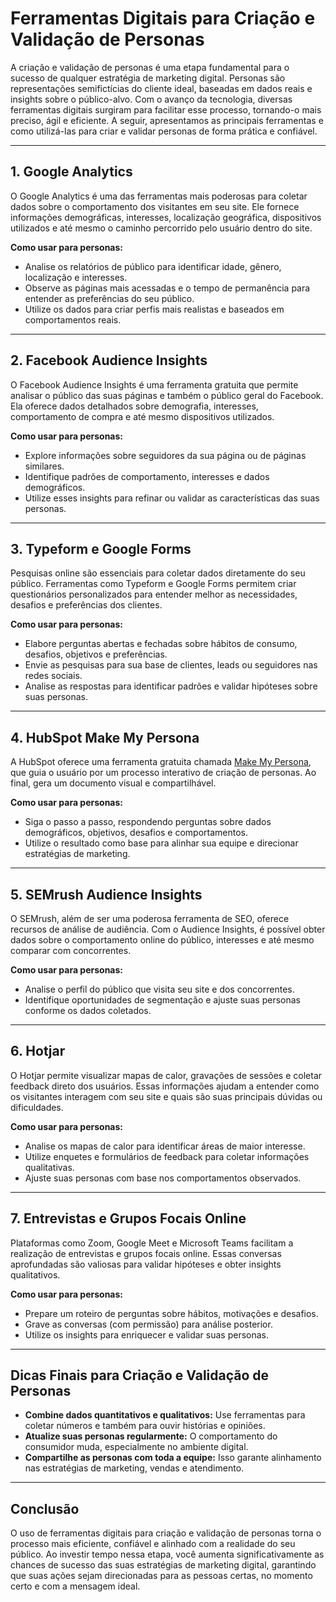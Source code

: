 # Ferramentas Digitais para Criação e Validação de Personas

A criação e validação de personas é uma etapa fundamental para o sucesso de qualquer estratégia de marketing digital. Personas são representações semifictícias do cliente ideal, baseadas em dados reais e insights sobre o público-alvo. Com o avanço da tecnologia, diversas ferramentas digitais surgiram para facilitar esse processo, tornando-o mais preciso, ágil e eficiente. A seguir, apresentamos as principais ferramentas e como utilizá-las para criar e validar personas de forma prática e confiável.

---

## 1. **Google Analytics**

O Google Analytics é uma das ferramentas mais poderosas para coletar dados sobre o comportamento dos visitantes em seu site. Ele fornece informações demográficas, interesses, localização geográfica, dispositivos utilizados e até mesmo o caminho percorrido pelo usuário dentro do site.

**Como usar para personas:**
- Analise os relatórios de público para identificar idade, gênero, localização e interesses.
- Observe as páginas mais acessadas e o tempo de permanência para entender as preferências do seu público.
- Utilize os dados para criar perfis mais realistas e baseados em comportamentos reais.

---

## 2. **Facebook Audience Insights**

O Facebook Audience Insights é uma ferramenta gratuita que permite analisar o público das suas páginas e também o público geral do Facebook. Ela oferece dados detalhados sobre demografia, interesses, comportamento de compra e até mesmo dispositivos utilizados.

**Como usar para personas:**
- Explore informações sobre seguidores da sua página ou de páginas similares.
- Identifique padrões de comportamento, interesses e dados demográficos.
- Utilize esses insights para refinar ou validar as características das suas personas.

---

## 3. **Typeform e Google Forms**

Pesquisas online são essenciais para coletar dados diretamente do seu público. Ferramentas como Typeform e Google Forms permitem criar questionários personalizados para entender melhor as necessidades, desafios e preferências dos clientes.

**Como usar para personas:**
- Elabore perguntas abertas e fechadas sobre hábitos de consumo, desafios, objetivos e preferências.
- Envie as pesquisas para sua base de clientes, leads ou seguidores nas redes sociais.
- Analise as respostas para identificar padrões e validar hipóteses sobre suas personas.

---

## 4. **HubSpot Make My Persona**

A HubSpot oferece uma ferramenta gratuita chamada [Make My Persona](https://www.hubspot.com/make-my-persona), que guia o usuário por um processo interativo de criação de personas. Ao final, gera um documento visual e compartilhável.

**Como usar para personas:**
- Siga o passo a passo, respondendo perguntas sobre dados demográficos, objetivos, desafios e comportamentos.
- Utilize o resultado como base para alinhar sua equipe e direcionar estratégias de marketing.

---

## 5. **SEMrush Audience Insights**

O SEMrush, além de ser uma poderosa ferramenta de SEO, oferece recursos de análise de audiência. Com o Audience Insights, é possível obter dados sobre o comportamento online do público, interesses e até mesmo comparar com concorrentes.

**Como usar para personas:**
- Analise o perfil do público que visita seu site e dos concorrentes.
- Identifique oportunidades de segmentação e ajuste suas personas conforme os dados coletados.

---

## 6. **Hotjar**

O Hotjar permite visualizar mapas de calor, gravações de sessões e coletar feedback direto dos usuários. Essas informações ajudam a entender como os visitantes interagem com seu site e quais são suas principais dúvidas ou dificuldades.

**Como usar para personas:**
- Analise os mapas de calor para identificar áreas de maior interesse.
- Utilize enquetes e formulários de feedback para coletar informações qualitativas.
- Ajuste suas personas com base nos comportamentos observados.

---

## 7. **Entrevistas e Grupos Focais Online**

Plataformas como Zoom, Google Meet e Microsoft Teams facilitam a realização de entrevistas e grupos focais online. Essas conversas aprofundadas são valiosas para validar hipóteses e obter insights qualitativos.

**Como usar para personas:**
- Prepare um roteiro de perguntas sobre hábitos, motivações e desafios.
- Grave as conversas (com permissão) para análise posterior.
- Utilize os insights para enriquecer e validar suas personas.

---

## **Dicas Finais para Criação e Validação de Personas**

- **Combine dados quantitativos e qualitativos:** Use ferramentas para coletar números e também para ouvir histórias e opiniões.
- **Atualize suas personas regularmente:** O comportamento do consumidor muda, especialmente no ambiente digital.
- **Compartilhe as personas com toda a equipe:** Isso garante alinhamento nas estratégias de marketing, vendas e atendimento.

---

## **Conclusão**

O uso de ferramentas digitais para criação e validação de personas torna o processo mais eficiente, confiável e alinhado com a realidade do seu público. Ao investir tempo nessa etapa, você aumenta significativamente as chances de sucesso das suas estratégias de marketing digital, garantindo que suas ações sejam direcionadas para as pessoas certas, no momento certo e com a mensagem ideal.